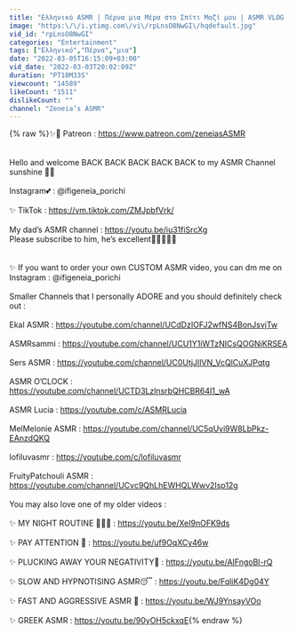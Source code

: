 ```yaml
---
title: "Ελληνικό ASMR | Πέρνα μια Μέρα στο Σπίτι Μαζί μου | ASMR VLOG | Greek ASMR"
image: "https:\/\/i.ytimg.com\/vi\/rpLnsO8NwGI\/hqdefault.jpg"
vid_id: "rpLnsO8NwGI"
categories: "Entertainment"
tags: ["Ελληνικό","Πέρνα","μια"]
date: "2022-03-05T16:15:09+03:00"
vid_date: "2022-03-03T20:02:09Z"
duration: "PT10M33S"
viewcount: "14589"
likeCount: "1511"
dislikeCount: ""
channel: "Zeneia’s ASMR"
---
```

{% raw %}✨🌈 Patreon : <a rel="nofollow" target="blank" href="https://www.patreon.com/zeneiasASMR">https://www.patreon.com/zeneiasASMR</a><br /><br /><br />Hello and welcome BACK BACK BACK BACK BACK to my ASMR Channel sunshine 🤍✨<br /> <br /> Instagram💕 : @ifigeneia_porichi<br /><br />✨ TikTok : <a rel="nofollow" target="blank" href="https://vm.tiktok.com/ZMJpbfVrk/">https://vm.tiktok.com/ZMJpbfVrk/</a><br /><br />My dad’s ASMR channel : <a rel="nofollow" target="blank" href="https://youtu.be/iu31fiSrcXg">https://youtu.be/iu31fiSrcXg</a><br />Please subscribe to him, he’s excellent🥺🌸✨🙏🏻<br /><br /><br />✨ If you want to order your own CUSTOM ASMR video, you can dm me on Instagram : @ifigeneia_porichi<br /><br />Smaller Channels that I personally ADORE and you should definitely check out : <br /><br />Ekal ASMR : <a rel="nofollow" target="blank" href="https://youtube.com/channel/UCdDzIOFJ2wfNS4BonJsvjTw">https://youtube.com/channel/UCdDzIOFJ2wfNS4BonJsvjTw</a><br /><br />ASMRsammi : <a rel="nofollow" target="blank" href="https://youtube.com/channel/UCU1Y1iWTzNICsQOGNjKRSEA">https://youtube.com/channel/UCU1Y1iWTzNICsQOGNjKRSEA</a><br /><br />Sers ASMR : <a rel="nofollow" target="blank" href="https://youtube.com/channel/UC0UtjJIlVN_VcQlCuXJPqtg">https://youtube.com/channel/UC0UtjJIlVN_VcQlCuXJPqtg</a><br /><br />ASMR O’CLOCK : <a rel="nofollow" target="blank" href="https://youtube.com/channel/UCTD3LzlnsrbQHCBR64I1_wA">https://youtube.com/channel/UCTD3LzlnsrbQHCBR64I1_wA</a><br /><br />ASMR Lucia : <a rel="nofollow" target="blank" href="https://youtube.com/c/ASMRLucia">https://youtube.com/c/ASMRLucia</a><br /><br />MelMelonie ASMR : <a rel="nofollow" target="blank" href="https://youtube.com/channel/UC5qUyi9W8LbPkz-EAnzdQKQ">https://youtube.com/channel/UC5qUyi9W8LbPkz-EAnzdQKQ</a><br /><br />lofiluvasmr : <a rel="nofollow" target="blank" href="https://youtube.com/c/lofiluvasmr">https://youtube.com/c/lofiluvasmr</a><br /><br />FruityPatchouli ASMR : <a rel="nofollow" target="blank" href="https://youtube.com/channel/UCvc9QhLhEWHQLWwv2Isp12g">https://youtube.com/channel/UCvc9QhLhEWHQLWwv2Isp12g</a><br /><br />You may also love one of my older videos :<br /><br />✨ MY NIGHT ROUTINE 🧖🏽‍♀️ : <a rel="nofollow" target="blank" href="https://youtu.be/XeI9nOFK9ds">https://youtu.be/XeI9nOFK9ds</a><br /><br />✨ PAY ATTENTION 👀 : <a rel="nofollow" target="blank" href="https://youtu.be/uf9OqXCy46w">https://youtu.be/uf9OqXCy46w</a><br /><br />✨ PLUCKING AWAY YOUR NEGATIVITY🤍 : <a rel="nofollow" target="blank" href="https://youtu.be/AIFngoBl-rQ">https://youtu.be/AIFngoBl-rQ</a><br /><br />✨ SLOW AND HYPNOTISING ASMR😴 : <a rel="nofollow" target="blank" href="https://youtu.be/FqliK4Dg04Y">https://youtu.be/FqliK4Dg04Y</a><br /><br />✨ FAST AND AGGRESSIVE ASMR 💨 : <a rel="nofollow" target="blank" href="https://youtu.be/WJ9YnsayVOo">https://youtu.be/WJ9YnsayVOo</a><br /><br />✨ GREEK ASMR : <a rel="nofollow" target="blank" href="https://youtu.be/90yOH5ckxqE">https://youtu.be/90yOH5ckxqE</a>{% endraw %}
